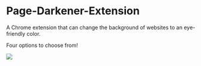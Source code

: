 # Page-Darkener-Extension
A Chrome extension that can change the background of websites to an eye-friendly color. 

Four options to choose from!

![](https://github.com/kieranbeirne/Page-Darkener-Extension/blob/main/Screen-Darkener-Demo.gif)

